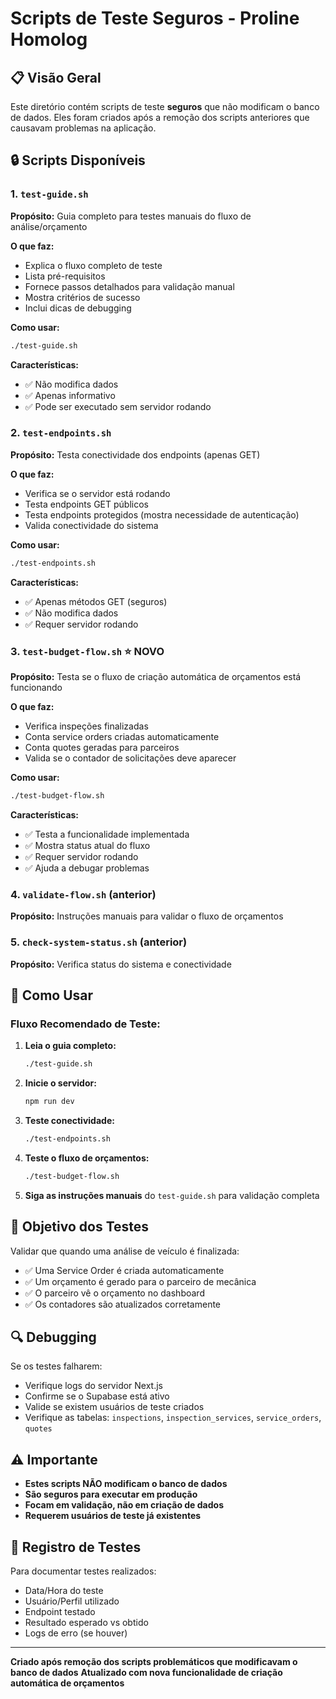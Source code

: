 # Scripts de Teste Seguros - Proline Homolog

## 📋 Visão Geral

Este diretório contém scripts de teste **seguros** que não modificam o banco de dados. Eles foram
criados após a remoção dos scripts anteriores que causavam problemas na aplicação.

## 🔒 Scripts Disponíveis

### 1. `test-guide.sh`

**Propósito:** Guia completo para testes manuais do fluxo de análise/orçamento

**O que faz:**

- Explica o fluxo completo de teste
- Lista pré-requisitos
- Fornece passos detalhados para validação manual
- Mostra critérios de sucesso
- Inclui dicas de debugging

**Como usar:**

```bash
./test-guide.sh
```

**Características:**

- ✅ Não modifica dados
- ✅ Apenas informativo
- ✅ Pode ser executado sem servidor rodando

### 2. `test-endpoints.sh`

**Propósito:** Testa conectividade dos endpoints (apenas GET)

**O que faz:**

- Verifica se o servidor está rodando
- Testa endpoints GET públicos
- Testa endpoints protegidos (mostra necessidade de autenticação)
- Valida conectividade do sistema

**Como usar:**

```bash
./test-endpoints.sh
```

**Características:**

- ✅ Apenas métodos GET (seguros)
- ✅ Não modifica dados
- ✅ Requer servidor rodando

### 3. `test-budget-flow.sh` ⭐ **NOVO**

**Propósito:** Testa se o fluxo de criação automática de orçamentos está funcionando

**O que faz:**

- Verifica inspeções finalizadas
- Conta service orders criadas automaticamente
- Conta quotes geradas para parceiros
- Valida se o contador de solicitações deve aparecer

**Como usar:**

```bash
./test-budget-flow.sh
```

**Características:**

- ✅ Testa a funcionalidade implementada
- ✅ Mostra status atual do fluxo
- ✅ Requer servidor rodando
- ✅ Ajuda a debugar problemas

### 4. `validate-flow.sh` (anterior)

**Propósito:** Instruções manuais para validar o fluxo de orçamentos

### 5. `check-system-status.sh` (anterior)

**Propósito:** Verifica status do sistema e conectividade

## 🚀 Como Usar

### Fluxo Recomendado de Teste:

1. **Leia o guia completo:**

   ```bash
   ./test-guide.sh
   ```

2. **Inicie o servidor:**

   ```bash
   npm run dev
   ```

3. **Teste conectividade:**

   ```bash
   ./test-endpoints.sh
   ```

4. **Teste o fluxo de orçamentos:**

   ```bash
   ./test-budget-flow.sh
   ```

5. **Siga as instruções manuais** do `test-guide.sh` para validação completa

## 🎯 Objetivo dos Testes

Validar que quando uma análise de veículo é finalizada:

- ✅ Uma Service Order é criada automaticamente
- ✅ Um orçamento é gerado para o parceiro de mecânica
- ✅ O parceiro vê o orçamento no dashboard
- ✅ Os contadores são atualizados corretamente

## 🔍 Debugging

Se os testes falharem:

- Verifique logs do servidor Next.js
- Confirme se o Supabase está ativo
- Valide se existem usuários de teste criados
- Verifique as tabelas: `inspections`, `inspection_services`, `service_orders`, `quotes`

## ⚠️ Importante

- **Estes scripts NÃO modificam o banco de dados**
- **São seguros para executar em produção**
- **Focam em validação, não em criação de dados**
- **Requerem usuários de teste já existentes**

## 📝 Registro de Testes

Para documentar testes realizados:

- Data/Hora do teste
- Usuário/Perfil utilizado
- Endpoint testado
- Resultado esperado vs obtido
- Logs de erro (se houver)

---

**Criado após remoção dos scripts problemáticos que modificavam o banco de dados** **Atualizado com
nova funcionalidade de criação automática de orçamentos**
